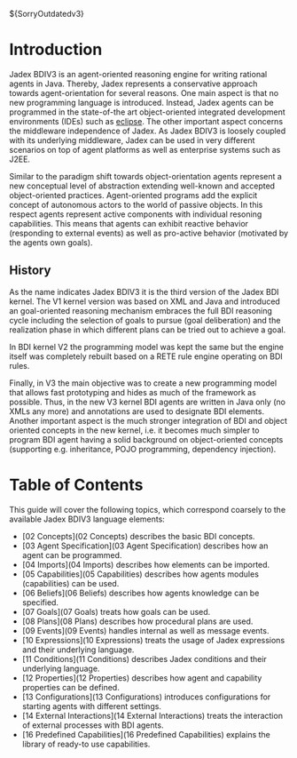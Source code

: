 ${SorryOutdatedv3}

# Introduction

Jadex BDIV3 is an agent-oriented reasoning engine for writing rational agents in Java. Thereby, Jadex represents a conservative approach towards agent-orientation for several reasons. One main aspect is that no new programming language is introduced. Instead, Jadex agents can be programmed in the state-of-the art object-oriented integrated development environments (IDEs) such as [eclipse](http://www.eclipse.org/). The other important aspect concerns the middleware independence of Jadex. As Jadex BDIV3 is loosely coupled with its underlying middleware, Jadex can be used in very different scenarios on top of agent platforms as well as enterprise systems such as J2EE.

Similar to the paradigm shift towards object-orientation agents represent a new conceptual level of abstraction extending well-known and accepted object-oriented practices. Agent-oriented programs add the explicit concept of autonomous actors to the world of passive objects. In this respect agents represent active components with individual resoning capabilities. This means that agents can exhibit reactive behavior (responding to external events) as well as pro-active behavior (motivated by the agents own goals).

## History 
As the name indicates Jadex BDIV3 it is the third version of the Jadex BDI kernel. 
The V1 kernel version was based on XML and Java and introduced an goal-oriented reasoning mechanism embraces the full BDI reasoning cycle including the selection of goals to pursue (goal deliberation) and the realization phase in which different plans can be tried out to achieve a goal.

In BDI kernel V2 the programming model was kept the same but the engine itself was completely rebuilt based on a RETE rule engine operating on BDI rules.

Finally, in V3 the main objective was to create a new programming model that allows fast prototyping and hides as much of the framework as possible. Thus, in the new V3 kernel BDI agents are written in Java only (no XMLs any more) and annotations are used to designate BDI elements. 
Another important aspect is the much stronger integration of BDI and object oriented concepts in the new kernel, i.e. it becomes much simpler to program BDI agent having a solid background on object-oriented concepts (supporting e.g. inheritance, POJO programming, dependency injection). 

# Table of Contents
This guide will cover the following topics, which correspond coarsely to the available Jadex BDIV3 language elements:

-   [02 Concepts](02 Concepts) describes the basic BDI concepts.
-   [03 Agent Specification](03 Agent Specification) describes how an agent can be programmed.
-   [04 Imports](04 Imports) describes how elements can be imported.
-   [05 Capabilities](05 Capabilities) describes how agents modules (capabilities) can be used.
-   [06 Beliefs](06 Beliefs) describes how agents knowledge can be specified.
-   [07 Goals](07 Goals) treats how goals can be used.
-   [08 Plans](08 Plans) describes how procedural plans are used.
-   [09 Events](09 Events) handles internal as well as message events.
-   [10 Expressions](10 Expressions) treats the usage of Jadex expressions and their underlying language.
-   [11 Conditions](11 Conditions) describes Jadex conditions and their underlying language.
-   [12 Properties](12 Properties) describes how agent and capability properties can be defined.
-   [13 Configurations](13 Configurations) introduces configurations for starting agents with different settings.
-   [14 External Interactions](14 External Interactions) treats the interaction of external processes with BDI agents.
-   [16 Predefined Capabilities](16 Predefined Capabilities) explains the library of ready-to use capabilities.